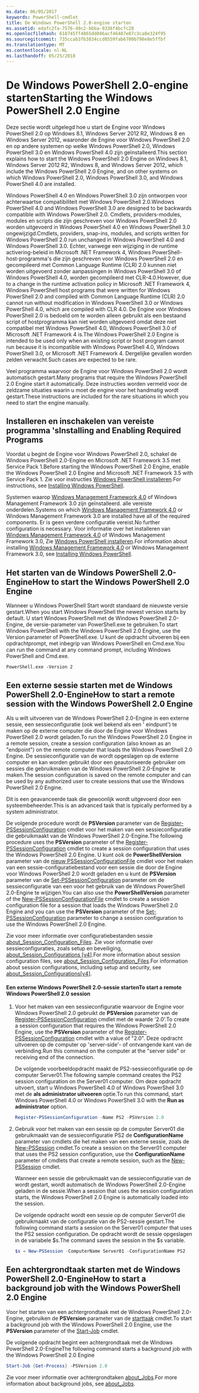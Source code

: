 ```yaml
---
ms.date: 06/05/2017
keywords: PowerShell-cmdlet
title: De Windows PowerShell 2.0-engine starten
ms.assetid: edafc2fa-7576-49c2-bbba-9336f4bcfc28
ms.openlocfilehash: 618745ff4865dd046acf46487e87c3ca0e324f95
ms.sourcegitcommit: 735ccab3fb3834ccd8559fab6700b798e8e5ffbf
ms.translationtype: MT
ms.contentlocale: nl-NL
ms.lasthandoff: 05/25/2018
---
```

# <a name="starting-the-windows-powershell-20-engine"></a><span data-ttu-id="f1f0c-103">De Windows PowerShell 2.0-engine starten</span><span class="sxs-lookup"><span data-stu-id="f1f0c-103">Starting the Windows PowerShell 2.0 Engine</span></span>

<span data-ttu-id="f1f0c-104">Deze sectie wordt uitgelegd hoe u start de Engine voor Windows PowerShell 2.0 op Windows 8.1, Windows Server 2012 R2, Windows 8 en Windows Server 2012, waaronder de Engine voor Windows PowerShell 2.0 en op andere systemen op welke Windows PowerShell 2.0, Windows PowerShell 3.0 en Windows PowerShell 4.0 zijn geïnstalleerd.</span><span class="sxs-lookup"><span data-stu-id="f1f0c-104">This section explains how to start the Windows PowerShell 2.0 Engine on Windows 8.1, Windows Server 2012 R2, Windows 8, and Windows Server 2012, which include the Windows PowerShell 2.0 Engine, and on other systems on which Windows PowerShell 2.0, Windows PowerShell 3.0, and Windows PowerShell 4.0 are installed.</span></span>

<span data-ttu-id="f1f0c-105">Windows PowerShell 4.0 en Windows PowerShell 3.0 zijn ontworpen voor achterwaartse compatibiliteit met Windows PowerShell 2.0.</span><span class="sxs-lookup"><span data-stu-id="f1f0c-105">Windows PowerShell 4.0 and Windows PowerShell 3.0 are designed to be backwards compatible with Windows PowerShell 2.0.</span></span> <span data-ttu-id="f1f0c-106">Cmdlets, providers-modules, modules en scripts die zijn geschreven voor Windows PowerShell 2.0 worden uitgevoerd in Windows PowerShell 4.0 en Windows PowerShell 3.0 ongewijzigd.</span><span class="sxs-lookup"><span data-stu-id="f1f0c-106">Cmdlets, providers, snap-ins, modules, and scripts written for Windows PowerShell 2.0 run unchanged in Windows PowerShell 4.0 and Windows PowerShell 3.0.</span></span> <span data-ttu-id="f1f0c-107">Echter, vanwege een wijziging in de runtime activering-beleid in Microsoft .NET Framework 4, Windows PowerShell-host-programma's die zijn geschreven voor Windows PowerShell 2.0 en gecompileerd met Common Language Runtime (CLR) 2.0 kunnen niet worden uitgevoerd zonder aanpassingen in Windows PowerShell 3.0 of Windows PowerShell 4.0, worden gecompileerd met CLR-4.0.</span><span class="sxs-lookup"><span data-stu-id="f1f0c-107">However, due to a change in the runtime activation policy in Microsoft .NET Framework 4, Windows PowerShell host programs that were written for Windows PowerShell 2.0 and compiled with Common Language Runtime (CLR) 2.0 cannot run without modification in Windows PowerShell 3.0 or Windows PowerShell 4.0, which are compiled with CLR 4.0.</span></span> <span data-ttu-id="f1f0c-108">De Engine voor Windows PowerShell 2.0 is bedoeld om te worden alleen gebruikt als een bestaand script of hostprogramma kan niet worden uitgevoerd omdat deze niet compatibel met Windows PowerShell 4.0, Windows PowerShell 3.0 of Microsoft .NET Framework 4 is.</span><span class="sxs-lookup"><span data-stu-id="f1f0c-108">The Windows PowerShell 2.0 Engine is intended to be used only when an existing script or host program cannot run because it is incompatible with Windows PowerShell 4.0, Windows PowerShell 3.0, or Microsoft .NET Framework 4.</span></span> <span data-ttu-id="f1f0c-109">Dergelijke gevallen worden zelden verwacht.</span><span class="sxs-lookup"><span data-stu-id="f1f0c-109">Such cases are expected to be rare.</span></span>

<span data-ttu-id="f1f0c-110">Veel programma waarvoor de Engine voor Windows PowerShell 2.0 wordt automatisch gestart.</span><span class="sxs-lookup"><span data-stu-id="f1f0c-110">Many programs that require the Windows PowerShell 2.0 Engine start it automatically.</span></span> <span data-ttu-id="f1f0c-111">Deze instructies worden vermeld voor de zeldzame situaties waarin u moet de engine voor het handmatig wordt gestart.</span><span class="sxs-lookup"><span data-stu-id="f1f0c-111">These instructions are included for the rare situations in which you need to start the engine manually.</span></span>

## <a name="installing-and-enabling-required-programs"></a><span data-ttu-id="f1f0c-112">Installeren en inschakelen van vereiste programma 's</span><span class="sxs-lookup"><span data-stu-id="f1f0c-112">Installing and Enabling Required Programs</span></span>

<span data-ttu-id="f1f0c-113">Voordat u begint de Engine voor Windows PowerShell 2.0, schakel de Windows PowerShell 2.0-Engine en Microsoft .NET Framework 3.5 met Service Pack 1.</span><span class="sxs-lookup"><span data-stu-id="f1f0c-113">Before starting the Windows PowerShell 2.0 Engine, enable the Windows PowerShell 2.0 Engine and Microsoft .NET Framework 3.5 with Service Pack 1.</span></span> <span data-ttu-id="f1f0c-114">Zie voor instructies [Windows PowerShell installeren](Installing-Windows-PowerShell.md).</span><span class="sxs-lookup"><span data-stu-id="f1f0c-114">For instructions, see [Installing Windows PowerShell](Installing-Windows-PowerShell.md).</span></span>

<span data-ttu-id="f1f0c-115">Systemen waarop [Windows Management Framework 4.0](http://go.microsoft.com/fwlink/?LinkID=293881) of Windows Management Framework 3.0 zijn geïnstalleerd. alle vereiste onderdelen.</span><span class="sxs-lookup"><span data-stu-id="f1f0c-115">Systems on which [Windows Management Framework 4.0](http://go.microsoft.com/fwlink/?LinkID=293881) or Windows Management Framework 3.0 are installed have all of the required components.</span></span> <span data-ttu-id="f1f0c-116">Er is geen verdere configuratie vereist.</span><span class="sxs-lookup"><span data-stu-id="f1f0c-116">No further configuration is necessary.</span></span> <span data-ttu-id="f1f0c-117">Voor informatie over het installeren van [Windows Management Framework 4.0](http://go.microsoft.com/fwlink/?LinkID=293881) of Windows Management Framework 3.0, Zie [Windows PowerShell installeren](Installing-Windows-PowerShell.md).</span><span class="sxs-lookup"><span data-stu-id="f1f0c-117">For information about installing [Windows Management Framework 4.0](http://go.microsoft.com/fwlink/?LinkID=293881) or Windows Management Framework 3.0, see [Installing Windows PowerShell](Installing-Windows-PowerShell.md).</span></span>

## <a name="how-to-start-the-windows-powershell-20-engine"></a><span data-ttu-id="f1f0c-118">Het starten van de Windows PowerShell 2.0-Engine</span><span class="sxs-lookup"><span data-stu-id="f1f0c-118">How to start the Windows PowerShell 2.0 Engine</span></span>

<span data-ttu-id="f1f0c-119">Wanneer u Windows PowerShell Start wordt standaard de nieuwste versie gestart.</span><span class="sxs-lookup"><span data-stu-id="f1f0c-119">When you start Windows PowerShell the newest version starts by default.</span></span> <span data-ttu-id="f1f0c-120">U start Windows PowerShell met de Windows PowerShell 2.0-Engine, de versie-parameter van PowerShell.exe te gebruiken.</span><span class="sxs-lookup"><span data-stu-id="f1f0c-120">To start Windows PowerShell with the Windows PowerShell 2.0 Engine, use the Version parameter of PowerShell.exe.</span></span> <span data-ttu-id="f1f0c-121">U kunt de opdracht uitvoeren bij een opdrachtprompt, met inbegrip van Windows PowerShell en Cmd.exe.</span><span class="sxs-lookup"><span data-stu-id="f1f0c-121">You can run the command at any command prompt, including Windows PowerShell and Cmd.exe.</span></span>

```
PowerShell.exe -Version 2
```

## <a name="how-to-start-a-remote-session-with-the-windows-powershell-20-engine"></a><span data-ttu-id="f1f0c-122">Een externe sessie starten met de Windows PowerShell 2.0-Engine</span><span class="sxs-lookup"><span data-stu-id="f1f0c-122">How to start a remote session with the Windows PowerShell 2.0 Engine</span></span>

<span data-ttu-id="f1f0c-123">Als u wilt uitvoeren van de Windows PowerShell 2.0-Engine in een externe sessie, een sessieconfiguratie (ook wel bekend als een ' eindpunt') te maken op de externe computer die door de Engine voor Windows PowerShell 2.0 wordt geladen.</span><span class="sxs-lookup"><span data-stu-id="f1f0c-123">To run the Windows PowerShell 2.0 Engine in a remote session, create a session configuration (also known as an "endpoint") on the remote computer that loads the Windows PowerShell 2.0 Engine.</span></span> <span data-ttu-id="f1f0c-124">De sessieconfiguratie van de wordt opgeslagen op de externe computer en kan worden gebruikt door een geautoriseerde gebruiker om sessies die gebruikmaken van de Windows PowerShell 2.0-Engine te maken.</span><span class="sxs-lookup"><span data-stu-id="f1f0c-124">The session configuration is saved on the remote computer and can be used by any authorized user to create sessions that use the Windows PowerShell 2.0 Engine.</span></span>

<span data-ttu-id="f1f0c-125">Dit is een geavanceerde taak die gewoonlijk wordt uitgevoerd door een systeembeheerder.</span><span class="sxs-lookup"><span data-stu-id="f1f0c-125">This is an advanced task that is typically performed by a system administrator.</span></span>

<span data-ttu-id="f1f0c-126">De volgende procedure wordt de **PSVersion** parameter van de [Register-PSSessionConfiguration](https://technet.microsoft.com/library/e9152ae2-bd6d-4056-9bc7-dc1893aa29ea) cmdlet voor het maken van een sessieconfiguratie die gebruikmaakt van de Windows PowerShell 2.0-Engine.</span><span class="sxs-lookup"><span data-stu-id="f1f0c-126">The following procedure uses the **PSVersion** parameter of the [Register-PSSessionConfiguration](https://technet.microsoft.com/library/e9152ae2-bd6d-4056-9bc7-dc1893aa29ea) cmdlet to create a session configuration that uses the Windows PowerShell 2.0 Engine.</span></span> <span data-ttu-id="f1f0c-127">U kunt ook de **PowerShellVersion** parameter van de [nieuw PSSessionConfigurationFile](https://technet.microsoft.com/library/5f3e3633-6e90-479c-aea9-ba45a1954866) cmdlet voor het maken van een sessie-configuratiebestand voor een sessie die door de Engine voor Windows PowerShell 2.0 wordt geladen en u kunt de **PSVersion** parameter van de [Set-PSSessionConfiguration](https://technet.microsoft.com/library/b21fbad3-1759-4260-b206-dcb8431cd6ea) parameter om de sessieconfiguratie van een voor het gebruik van de Windows PowerShell 2.0-Engine te wijzigen.</span><span class="sxs-lookup"><span data-stu-id="f1f0c-127">You can also use the **PowerShellVersion** parameter of the [New-PSSessionConfigurationFile](https://technet.microsoft.com/library/5f3e3633-6e90-479c-aea9-ba45a1954866) cmdlet to create a session configuration file for a session that loads the Windows PowerShell 2.0 Engine and you can use the **PSVersion** parameter of the [Set-PSSessionConfiguration](https://technet.microsoft.com/library/b21fbad3-1759-4260-b206-dcb8431cd6ea) parameter to change a session configuration to use the Windows PowerShell 2.0 Engine.</span></span>

<span data-ttu-id="f1f0c-128">Zie voor meer informatie over configuratiebestanden sessie [about_Session_Configuration_Files](https://technet.microsoft.com/library/c7217447-1ebf-477b-a8ef-4dbe9a1473b8). Zie voor informatie over sessieconfiguraties, zoals setup en beveiliging, [about_Session_Configurations [v4]](https://technet.microsoft.com/library/a2fbe12a-350c-4d04-be50-24102824e3ab).</span><span class="sxs-lookup"><span data-stu-id="f1f0c-128">For more information about session configuration files, see [about_Session_Configuration_Files](https://technet.microsoft.com/library/c7217447-1ebf-477b-a8ef-4dbe9a1473b8).For information about session configurations, including setup and security, see [about_Session_Configurations[v4]](https://technet.microsoft.com/library/a2fbe12a-350c-4d04-be50-24102824e3ab).</span></span>

#### <a name="to-start-a-remote-windows-powershell-20-session"></a><span data-ttu-id="f1f0c-129">Een externe Windows PowerShell 2.0-sessie starten</span><span class="sxs-lookup"><span data-stu-id="f1f0c-129">To start a remote Windows PowerShell 2.0 session</span></span>

1. <span data-ttu-id="f1f0c-130">Voor het maken van een sessieconfiguratie waarvoor de Engine voor Windows PowerShell 2.0 gebruikt de **PSVersion** parameter van de [Register-PSSessionConfiguration](https://technet.microsoft.com/library/e9152ae2-bd6d-4056-9bc7-dc1893aa29ea) cmdlet met de waarde '2.0'.</span><span class="sxs-lookup"><span data-stu-id="f1f0c-130">To create a session configuration that requires the Windows PowerShell 2.0 Engine, use the **PSVersion** parameter of the [Register-PSSessionConfiguration](https://technet.microsoft.com/library/e9152ae2-bd6d-4056-9bc7-dc1893aa29ea) cmdlet with a value of "2.0".</span></span> <span data-ttu-id="f1f0c-131">Deze opdracht uitvoeren op de computer op 'server-side'- of ontvangende kant van de verbinding.</span><span class="sxs-lookup"><span data-stu-id="f1f0c-131">Run this command on the computer at the "server side" or receiving end of the connection.</span></span>

   <span data-ttu-id="f1f0c-132">De volgende voorbeeldopdracht maakt de PS2-sessieconfiguratie op de computer Server01.</span><span class="sxs-lookup"><span data-stu-id="f1f0c-132">The following sample command creates the PS2 session configuration on the Server01 computer.</span></span> <span data-ttu-id="f1f0c-133">Om deze opdracht uitvoert, start u Windows PowerShell 4.0 of Windows PowerShell 3.0 met de **als administrator uitvoeren** optie.</span><span class="sxs-lookup"><span data-stu-id="f1f0c-133">To run this command, start Windows PowerShell 4.0 or Windows PowerShell 3.0 with the **Run as administrator** option.</span></span>

   ```powershell
   Register-PSSessionConfiguration -Name PS2 -PSVersion 2.0
   ```

2. <span data-ttu-id="f1f0c-134">Gebruik voor het maken van een sessie op de computer Server01 die gebruikmaakt van de sessieconfiguratie PS2 de **ConfigurationName** parameter van cmdlets die het maken van een externe sessie, zoals de [New-PSSession](https://technet.microsoft.com/library/76f6628c-054c-4eda-ba7a-a6f28daaa26f) cmdlet.</span><span class="sxs-lookup"><span data-stu-id="f1f0c-134">To create a session on the Server01 computer that uses the PS2 session configuration, use the **ConfigurationName** parameter of cmdlets that create a remote session, such as the [New-PSSession](https://technet.microsoft.com/library/76f6628c-054c-4eda-ba7a-a6f28daaa26f) cmdlet.</span></span>

   <span data-ttu-id="f1f0c-135">Wanneer een sessie die gebruikmaakt van de sessieconfiguratie van de wordt gestart, wordt automatisch de Windows PowerShell 2.0-Engine geladen in de sessie.</span><span class="sxs-lookup"><span data-stu-id="f1f0c-135">When a session that uses the session configuration starts, the Windows PowerShell 2.0 Engine is automatically loaded into the session.</span></span>

   <span data-ttu-id="f1f0c-136">De volgende opdracht wordt een sessie op de computer Server01 die gebruikmaakt van de configuratie van de PS2-sessie gestart.</span><span class="sxs-lookup"><span data-stu-id="f1f0c-136">The following command starts a session on the Server01 computer that uses the PS2 session configuration.</span></span> <span data-ttu-id="f1f0c-137">De opdracht wordt de sessie opgeslagen in de variabele $s.</span><span class="sxs-lookup"><span data-stu-id="f1f0c-137">The command saves the session in the $s variable.</span></span>

   ```powershell
   $s = New-PSSession -ComputerName Server01 -ConfigurationName PS2
   ```

## <a name="how-to-start-a-background-job-with-the-windows-powershell-20-engine"></a><span data-ttu-id="f1f0c-138">Een achtergrondtaak starten met de Windows PowerShell 2.0-Engine</span><span class="sxs-lookup"><span data-stu-id="f1f0c-138">How to start a background job with the Windows PowerShell 2.0 Engine</span></span>

<span data-ttu-id="f1f0c-139">Voor het starten van een achtergrondtaak met de Windows PowerShell 2.0-Engine, gebruiken de **PSVersion** parameter van de [starttaak](https://technet.microsoft.com/library/2bc04935-0deb-4ec0-b856-d7290cca6442) cmdlet.</span><span class="sxs-lookup"><span data-stu-id="f1f0c-139">To start a background job with the Windows PowerShell 2.0 Engine, use the **PSVersion** parameter of the [Start-Job](https://technet.microsoft.com/library/2bc04935-0deb-4ec0-b856-d7290cca6442) cmdlet.</span></span>

<span data-ttu-id="f1f0c-140">De volgende opdracht begint een achtergrondtaak met de Windows PowerShell 2.0-Engine</span><span class="sxs-lookup"><span data-stu-id="f1f0c-140">The following command starts a background job with the Windows PowerShell 2.0 Engine</span></span>

```powershell
Start-Job {Get-Process} -PSVersion 2.0
```

<span data-ttu-id="f1f0c-141">Zie voor meer informatie over achtergrondtaken [about_Jobs](/powershell/module/microsoft.powershell.core/about/about_jobs).</span><span class="sxs-lookup"><span data-stu-id="f1f0c-141">For more information about background jobs, see [about_Jobs](/powershell/module/microsoft.powershell.core/about/about_jobs).</span></span>